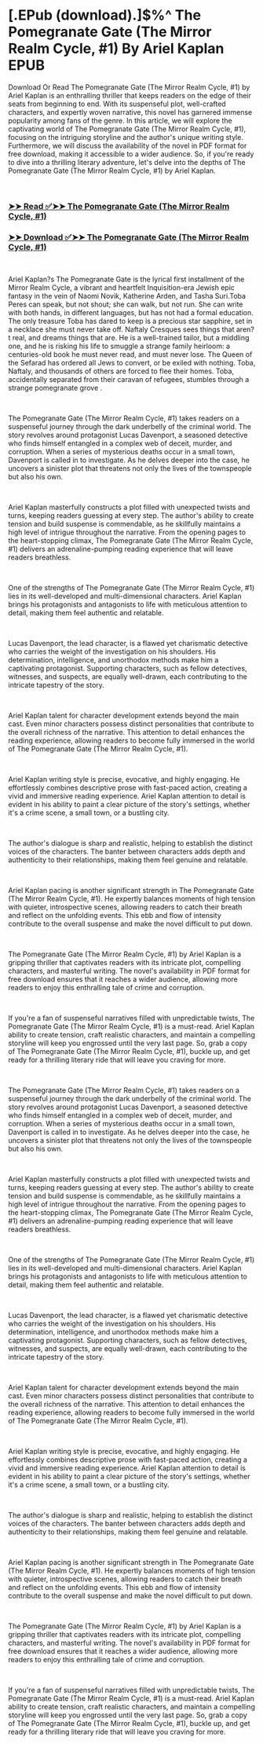 # [.EPub (download).]$%^ The Pomegranate Gate (The Mirror Realm Cycle, #1) By Ariel Kaplan EPUB

<p>Download Or Read The Pomegranate Gate (The Mirror Realm Cycle, #1) by Ariel Kaplan is an enthralling thriller that keeps readers on the edge of their seats from beginning to end. With its suspenseful plot, well-crafted characters, and expertly woven narrative, this novel has garnered immense popularity among fans of the genre. In this article, we will explore the captivating world of The Pomegranate Gate (The Mirror Realm Cycle, #1), focusing on the intriguing storyline and the author's unique writing style. Furthermore, we will discuss the availability of the novel in PDF format for free download, making it accessible to a wider audience. So, if you're ready to dive into a thrilling literary adventure, let's delve into the depths of The Pomegranate Gate (The Mirror Realm Cycle, #1) by Ariel Kaplan.</p>
<p>&nbsp;</p>

### [➤➤ Read ✅➤➤ The Pomegranate Gate (The Mirror Realm Cycle, #1)](https://realpdfbooksdrive.blogspot.com/id/122756967)

### [➤➤ Download ✅➤➤ The Pomegranate Gate (The Mirror Realm Cycle, #1)](https://realpdfbooksdrive.blogspot.com/id/122756967)

<p>&nbsp;</p>
<p>Ariel Kaplan?s The Pomegranate Gate is the lyrical first installment of the Mirror Realm Cycle, a vibrant and heartfelt Inquisition-era Jewish epic fantasy in the vein of Naomi Novik, Katherine Arden, and Tasha Suri.Toba Peres can speak, but not shout; she can walk, but not run. She can write with both hands, in different languages, but has not had a formal education. The only treasure Toba has dared to keep is a precious star sapphire, set in a necklace she must never take off. Naftaly Cresques sees things that aren?t real, and dreams things that are. He is a well-trained tailor, but a middling one, and he is risking his life to smuggle a strange family heirloom: a centuries-old book he must never read, and must never lose. The Queen of the Sefarad has ordered all Jews to convert, or be exiled with nothing. Toba, Naftaly, and thousands of others are forced to flee their homes. Toba, accidentally separated from their caravan of refugees, stumbles through a strange pomegranate grove .</p>
<p>&nbsp;</p>
<p>The Pomegranate Gate (The Mirror Realm Cycle, #1) takes readers on a suspenseful journey through the dark underbelly of the criminal world. The story revolves around protagonist Lucas Davenport, a seasoned detective who finds himself entangled in a complex web of deceit, murder, and corruption. When a series of mysterious deaths occur in a small town, Davenport is called in to investigate. As he delves deeper into the case, he uncovers a sinister plot that threatens not only the lives of the townspeople but also his own.</p>
<p>&nbsp;</p>
<p>Ariel Kaplan masterfully constructs a plot filled with unexpected twists and turns, keeping readers guessing at every step. The author's ability to create tension and build suspense is commendable, as he skillfully maintains a high level of intrigue throughout the narrative. From the opening pages to the heart-stopping climax, The Pomegranate Gate (The Mirror Realm Cycle, #1) delivers an adrenaline-pumping reading experience that will leave readers breathless.</p>
<p>&nbsp;</p>
<p>One of the strengths of The Pomegranate Gate (The Mirror Realm Cycle, #1) lies in its well-developed and multi-dimensional characters. Ariel Kaplan brings his protagonists and antagonists to life with meticulous attention to detail, making them feel authentic and relatable.</p>
<p>&nbsp;</p>
<p>Lucas Davenport, the lead character, is a flawed yet charismatic detective who carries the weight of the investigation on his shoulders. His determination, intelligence, and unorthodox methods make him a captivating protagonist. Supporting characters, such as fellow detectives, witnesses, and suspects, are equally well-drawn, each contributing to the intricate tapestry of the story.</p>
<p>&nbsp;</p>
<p>Ariel Kaplan talent for character development extends beyond the main cast. Even minor characters possess distinct personalities that contribute to the overall richness of the narrative. This attention to detail enhances the reading experience, allowing readers to become fully immersed in the world of The Pomegranate Gate (The Mirror Realm Cycle, #1).</p>
<p>&nbsp;</p>
<p>Ariel Kaplan writing style is precise, evocative, and highly engaging. He effortlessly combines descriptive prose with fast-paced action, creating a vivid and immersive reading experience. Ariel Kaplan attention to detail is evident in his ability to paint a clear picture of the story's settings, whether it's a crime scene, a small town, or a bustling city.</p>
<p>&nbsp;</p>
<p>The author's dialogue is sharp and realistic, helping to establish the distinct voices of the characters. The banter between characters adds depth and authenticity to their relationships, making them feel genuine and relatable.</p>
<p>&nbsp;</p>
<p>Ariel Kaplan pacing is another significant strength in The Pomegranate Gate (The Mirror Realm Cycle, #1). He expertly balances moments of high tension with quieter, introspective scenes, allowing readers to catch their breath and reflect on the unfolding events. This ebb and flow of intensity contribute to the overall suspense and make the novel difficult to put down.</p>
<p>&nbsp;</p>
<p>The Pomegranate Gate (The Mirror Realm Cycle, #1) by Ariel Kaplan is a gripping thriller that captivates readers with its intricate plot, compelling characters, and masterful writing. The novel's availability in PDF format for free download ensures that it reaches a wider audience, allowing more readers to enjoy this enthralling tale of crime and corruption.</p>
<p>&nbsp;</p>
<p>If you're a fan of suspenseful narratives filled with unpredictable twists, The Pomegranate Gate (The Mirror Realm Cycle, #1) is a must-read. Ariel Kaplan ability to create tension, craft realistic characters, and maintain a compelling storyline will keep you engrossed until the very last page. So, grab a copy of The Pomegranate Gate (The Mirror Realm Cycle, #1), buckle up, and get ready for a thrilling literary ride that will leave you craving for more.</p>
<p>&nbsp;</p>
<p>The Pomegranate Gate (The Mirror Realm Cycle, #1) takes readers on a suspenseful journey through the dark underbelly of the criminal world. The story revolves around protagonist Lucas Davenport, a seasoned detective who finds himself entangled in a complex web of deceit, murder, and corruption. When a series of mysterious deaths occur in a small town, Davenport is called in to investigate. As he delves deeper into the case, he uncovers a sinister plot that threatens not only the lives of the townspeople but also his own.</p>
<p>&nbsp;</p>
<p>Ariel Kaplan masterfully constructs a plot filled with unexpected twists and turns, keeping readers guessing at every step. The author's ability to create tension and build suspense is commendable, as he skillfully maintains a high level of intrigue throughout the narrative. From the opening pages to the heart-stopping climax, The Pomegranate Gate (The Mirror Realm Cycle, #1) delivers an adrenaline-pumping reading experience that will leave readers breathless.</p>
<p>&nbsp;</p>
<p>One of the strengths of The Pomegranate Gate (The Mirror Realm Cycle, #1) lies in its well-developed and multi-dimensional characters. Ariel Kaplan brings his protagonists and antagonists to life with meticulous attention to detail, making them feel authentic and relatable.</p>
<p>&nbsp;</p>
<p>Lucas Davenport, the lead character, is a flawed yet charismatic detective who carries the weight of the investigation on his shoulders. His determination, intelligence, and unorthodox methods make him a captivating protagonist. Supporting characters, such as fellow detectives, witnesses, and suspects, are equally well-drawn, each contributing to the intricate tapestry of the story.</p>
<p>&nbsp;</p>
<p>Ariel Kaplan talent for character development extends beyond the main cast. Even minor characters possess distinct personalities that contribute to the overall richness of the narrative. This attention to detail enhances the reading experience, allowing readers to become fully immersed in the world of The Pomegranate Gate (The Mirror Realm Cycle, #1).</p>
<p>&nbsp;</p>
<p>Ariel Kaplan writing style is precise, evocative, and highly engaging. He effortlessly combines descriptive prose with fast-paced action, creating a vivid and immersive reading experience. Ariel Kaplan attention to detail is evident in his ability to paint a clear picture of the story's settings, whether it's a crime scene, a small town, or a bustling city.</p>
<p>&nbsp;</p>
<p>The author's dialogue is sharp and realistic, helping to establish the distinct voices of the characters. The banter between characters adds depth and authenticity to their relationships, making them feel genuine and relatable.</p>
<p>&nbsp;</p>
<p>Ariel Kaplan pacing is another significant strength in The Pomegranate Gate (The Mirror Realm Cycle, #1). He expertly balances moments of high tension with quieter, introspective scenes, allowing readers to catch their breath and reflect on the unfolding events. This ebb and flow of intensity contribute to the overall suspense and make the novel difficult to put down.</p>
<p>&nbsp;</p>
<p>The Pomegranate Gate (The Mirror Realm Cycle, #1) by Ariel Kaplan is a gripping thriller that captivates readers with its intricate plot, compelling characters, and masterful writing. The novel's availability in PDF format for free download ensures that it reaches a wider audience, allowing more readers to enjoy this enthralling tale of crime and corruption.</p>
<p>&nbsp;</p>
<p>If you're a fan of suspenseful narratives filled with unpredictable twists, The Pomegranate Gate (The Mirror Realm Cycle, #1) is a must-read. Ariel Kaplan ability to create tension, craft realistic characters, and maintain a compelling storyline will keep you engrossed until the very last page. So, grab a copy of The Pomegranate Gate (The Mirror Realm Cycle, #1), buckle up, and get ready for a thrilling literary ride that will leave you craving for more.</p>
<p>&nbsp;</p>
